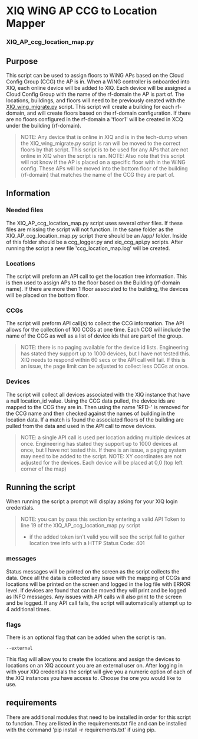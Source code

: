 # XIQ WiNG AP CCG to Location Mapper
### XIQ_AP_ccg_location_map.py

## Purpose
This script can be used to assign floors to WiNG APs based on the Cloud Config Group (CCG) the AP is in. When a WiNG controller is onboarded into XIQ, each online device will be added to XIQ. Each device will be assigned a Cloud Config Group with the name of the rf-domain the AP is part of. The locations, buildings, and floors will need to be previously created with the [XIQ_wing_migrate.py](https://github.com/timjsmith24/XIQ_Wing_location_migration) script. This script will create a building for each rf-domain, and will create floors based on the rf-domain configuration. If there are no floors configured in the rf-domain a 'floor1' will be created in XCQ under the building (rf-domain).
>NOTE: Any device that is online in XIQ and is in the tech-dump when the XIQ_wing_migrate.py script is ran will be moved to the correct floors by that script. This script is to be used for any APs that are not online in XIQ when the script is ran.
>NOTE: Also note that this script will not know if the AP is placed on a specific floor with in the WiNG config. These APs will be moved into the bottom floor of the building (rf-domain) that matches the name of the CCG they are part of.

## Information
### Needed files

The XIQ_AP_ccg_location_map.py script uses several other files. If these files are missing the script will not function.
In the same folder as the XIQ_AP_ccg_location_map.py script there should be an /app/ folder. Inside of this folder should be a ccg_logger.py and xiq_ccg_api.py scripts. After running the script a new file 'ccg_location_map.log' will be created.

### Locations

The script will preform an API call to get the location tree information. This is then used to assign APs to the floor based on the Building (rf-domain name). If there are more then 1 floor associated to the building, the devices will be placed on the bottom floor.

### CCGs

The script will preform API call(s) to collect the CCG information. The API allows for the collection of 100 CCGs at one time. Each CCG will include the name of the CCG as well as a list of device ids that are part of the group.
>NOTE: there is no paging available for the device id lists. Engineering has stated they support up to 1000 devices, but I have not tested this. XIQ needs to respond within 60 secs or the API call will fail. If this is an issue, the page limit can be adjusted to collect less CCGs at once.

### Devices

The script will collect all devices associated with the XIQ instance that have a null location_id value. Using the CCG data pulled, the device ids are mapped to the CCG they are in. Then using the name 'RFD-' is removed for the CCG name and then checked against the names of building in the location data. If a match is found the associated floors of the building are pulled from the data and used in the API call to move devices. 
>NOTE: a single API call is used per location adding multiple devices at once. Engineering has stated they support up to 1000 devices at once, but I have not tested this. If there is an issue, a paging system may need to be added to the script.
>NOTE: XY coordinates are not adjusted for the devices. Each device will be placed at 0,0 (top left corner of the map)

## Running the script

When running the script a prompt will display asking for your XIQ login credentials.
> NOTE: you can by pass this section by entering a valid API Token to line 19 of the XIQ_AP_ccg_location_map.py script
>  - if the added token isn't valid you will see the script fail to gather location tree info with a HTTP Status Code: 401

### messages
Status messages will be printed on the screen as the script collects the data. Once all the data is collected any issue with the mapping of CCGs and locations will be printed on the screen and logged in the log file with ERROR level. If devices are found that can be moved they will print and be logged as INFO messages.
Any issues with API calls will also print to the screen and be logged.
If any API call fails, the script will automatically attempt up to 4 additional times.

### flags
There is an optional flag that can be added when the script is ran.
```
--external
```
This flag will allow you to create the locations and assign the devices to locations on an XIQ account you are an external user on. After logging in with your XIQ credentials the script will give you a numeric option of each of the XIQ instances you have access to. Choose the one you would like to use.


## requirements
There are additional modules that need to be installed in order for this script to function. They are listed in the requirements.txt file and can be installed with the command 'pip install -r requirements.txt' if using pip.